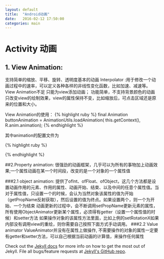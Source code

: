```yaml
---
layout: default
title:  "Android动画"
date:   2016-02-12 17:50:00
categories: main
---
```


# Activity 动画
## 1. View Animation:
   支持简单的缩放、平移、旋转、透明度基本的动画
Interpolator :用于修改一个动画过程中的速率，可以定义各种各样的非线性变化函数，比如加速、减速等。
View Animation不足
只能为view添加动画；
功能简单，不支持背景颜色的动画
只改变view的绘制效果，view的属性保持不变，比如缩放后，可点击区域还是原来的位置和大小。

View Animation的使用：
{% highlight ruby %}
final Animation buttonAnimation = AnimationUtils.loadAnimation(
				this.getContext(), R.anim.animation);
{% endhighlight %}

其中animation的配置文件为

{% highlight ruby %}
<?xml version="1.0" encoding="utf-8"?>
<set xmlns:android="http://schemas.android.com/apk/res/android">
	<scale android:fromXScale="1.0" android:toXScale="1.5" android:interpolator="@android:anim/accelerate_decelerate_interpolator"
		android:fromYScale="1.0" android:toYScale="1.5" android:pivotX="50%"
		android:pivotY="50%" android:fillAfter="true" android:duration="5000" />
	<set>
		<alpha xmlns:android="http://schemas.android.com/apk/res/android"
			android:fromAlpha="0.2" android:toAlpha="1.0" android:duration="3000" />
		<rotate android:fromDegrees="0" android:toDegrees="360"
			android:toYScale="0.0" android:pivotX="50%" android:pivotY="50%"
			android:startOffset="700" android:duration="4000" />
		<translate android:fromXDelta="100%" android:toXDelta="00%"
			android:fromYDelta="60%" android:toYDelta="00%" android:duration="3000"
			android:zAdjustment="bottom" />
	</set>
</set>
{% endhighlight %}

##2.Property animation:
很强劲的动画框架，几乎可以为所有的事物加上动画效果;一个属性动画在某一个时间段，改变的是一个对象的一个属性值


###2.1 object animation:
提供了ofInt、ofFloat、ofObject，这几个方法都是设置动画作用的元素、作用的属性、动画开始、结束、以及中间的任意个属性值。当对于属性值，只设置一个的时候，会认为当然对象该属性的值为开始（getPropName反射获取），然后设置的值为终点。如果设置两个，则一个为开始、一个为结束
动画更新的过程中，会不断调用setPropName更新元素的属性，所有使用ObjectAnimator更新某个属性，必须得有getter（设置一个属性值的时候）和setter方法
如果操作对象的该属性方法里面，比如上例的setRotationX如果内部没有调用view的重绘，则你需要自己按照下面方式手动调用。
###2.2 Value animator
ValueAnimator并没有在属性上做操作, 不需要操作的对象的属性一定要有getter和setter方法，可以自己根据当前动画的计算值，来操作任何属性

Check out the [Jekyll docs][jekyll] for more info on how to get the most out of Jekyll. File all bugs/feature requests at [Jekyll's GitHub repo][jekyll-gh].

[jekyll-gh]: https://github.com/mojombo/jekyll
[jekyll]:    http://jekyllrb.com